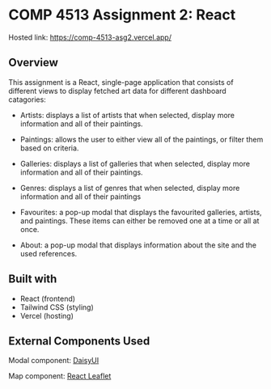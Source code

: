 # COMP 4513 Assignment 2: React

Hosted link: https://comp-4513-asg2.vercel.app/

## Overview

This assignment is a React, single-page application that consists of different views to display fetched art data for different dashboard catagories:

- Artists: displays a list of artists that when selected, display more information and all of their paintings.

- Paintings: allows the user to either view all of the paintings, or filter them based on criteria.

- Galleries: displays a list of galleries that when selected, display more information and all of their paintings.

- Genres: displays a list of genres that when selected, display more information and all of their paintings

- Favourites: a pop-up modal that displays the favourited galleries, artists, and paintings. These items can either be removed one at a time or all at once.

- About: a pop-up modal that displays information about the site and the used references.

## Built with

- React (frontend)
- Tailwind CSS (styling)
- Vercel (hosting)

## External Components Used

Modal component: <a href="https://daisyui.com/components/modal/">
                DaisyUI
              </a>

Map component: <a
                href="//https://react-leaflet.js.org/docs/start-introduction/"
              >
                React Leaflet
              </a>
